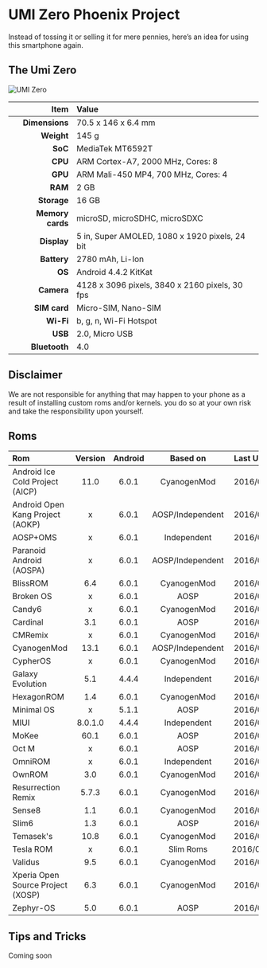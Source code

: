 # UMI Zero Phoenix Project
Instead of tossing it or selling it for mere pennies, here’s an idea for using this smartphone again.

## The Umi Zero

![UMI Zero](https://s17.postimg.org/k8jxexzcv/Index.png)

| Item 				| Value |
| ----------------:	| :--- |
| **Dimensions** 	| 70.5 x 146 x 6.4 mm |
| **Weight** 		| 145 g |
| **SoC** 			| MediaTek MT6592T |
| **CPU** 			| ARM Cortex-A7, 2000 MHz, Cores: 8 |
| **GPU** 			| ARM Mali-450 MP4, 700 MHz, Cores: 4 |
| **RAM** 			| 2 GB |
| **Storage** 		| 16 GB |
| **Memory cards**	| microSD, microSDHC, microSDXC |
| **Display** 		| 5 in, Super AMOLED, 1080 x 1920 pixels, 24 bit |
| **Battery** 		| 2780 mAh, Li-Ion |
| **OS**			| Android 4.4.2 KitKat |
| **Camera** 		| 4128 x 3096 pixels, 3840 x 2160 pixels, 30 fps |
| **SIM card** 		| Micro-SIM, Nano-SIM |
| **Wi-Fi** 		| b, g, n, Wi-Fi Hotspot |
| **USB** 			| 2.0, Micro USB |
| **Bluetooth** 	| 4.0 |

## Disclaimer
We are not responsible for anything that may happen to your phone as a result of installing custom roms and/or kernels. you do so at your own risk and take the responsibility upon yourself.

## Roms

| Rom | Version | Android | Based on | Last Update | Ported? |
| :---	| :---:	| :---:	| :---: | :---: | :---: |
| Android Ice Cold Project (AICP) | 11.0 | 6.0.1 | CyanogenMod | 2016/08/17 | :x: |
| Android Open Kang Project (AOKP) | x | 6.0.1 | AOSP/Independent | 2016/06/03 | :x: |
| AOSP+OMS | x | 6.0.1 | Independent | 2016/09/10 | :x: |
| Paranoid Android (AOSPA) | x | 6.0.1 | AOSP/Independent | 2016/08/07 | :x: |
| BlissROM | 6.4 | 6.0.1 | CyanogenMod | 2016/06/11 | :x: |
| Broken OS | x | 6.0.1 | AOSP | 2016/05/20 | :x: |
| Candy6 | x | 6.0.1 | CyanogenMod | 2016/07/06 | :x: |
| Cardinal | 3.1 | 6.0.1 | AOSP | 2016/09/02 | :x: |
| CMRemix | x | 6.0.1 | CyanogenMod | 2016/02/05 | :x: |
| CyanogenMod | 13.1 | 6.0.1 | AOSP/Independent | 2016/09/08 | :white_check_mark: |
| CypherOS | x | 6.0.1 | CyanogenMod | 2016/06/18 | :x: |
| Galaxy Evolution | 5.1 | 4.4.4 | Independent | 2016/09/01 | :x: |
| HexagonROM | 1.4 | 6.0.1 | CyanogenMod | 2016/08/23 | :x: |
| Minimal OS | x | 5.1.1 | AOSP | 2016/02/05 | :x: |
| MIUI | 8.0.1.0 | 4.4.4 | Independent | 2016/08/14 | :x: |
| MoKee | 60.1 | 6.0.1 | AOSP | 2016/06/09 | :x: |
| Oct M | x | 6.0.1 | AOSP | 2016/08/10 | :x: |
| OmniROM | x | 6.0.1 | Independent | 2016/08/29 | :x: |
| OwnROM | 3.0 | 6.0.1 | CyanogenMod | 2016/09/01 | :x: |
| Resurrection Remix | 5.7.3 | 6.0.1 | CyanogenMod | 2016/08/07 | :white_check_mark: |
| Sense8 | 1.1 | 6.0.1 | CyanogenMod | 2016/07/31 | :x: |
| Slim6 | 1.3 | 6.0.1 | AOSP | 2016/09/17 | :x: |
| Temasek's | 10.8 | 6.0.1 | CyanogenMod | 2016/08/15 | :x: |
| Tesla ROM | x | 6.0.1 | Slim Roms | 2016/09/03s | :x: |
| Validus | 9.5 | 6.0.1 | CyanogenMod | 2016/08/10 | :x: |
| Xperia Open Source Project (XOSP) | 6.3 | 6.0.1 | CyanogenMod | 2016/07/28 | :white_check_mark: |
| Zephyr-OS | 5.0 | 6.0.1 | AOSP | 2016/09/13 | :x: |

## Tips and Tricks

Coming soon
